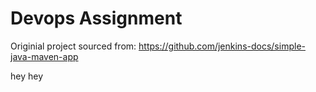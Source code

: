 # Devops Assignment

Originial project sourced from:
https://github.com/jenkins-docs/simple-java-maven-app

hey hey